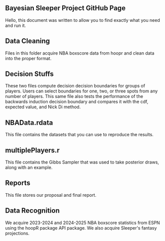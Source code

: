 ## Bayesian Sleeper Project GitHub Page

Hello, this document was written to allow you to find exactly what you need and run it. 

## Data Cleaning

Files in this folder acquire NBA boxscore data from hoopr and clean data into the proper format.

## Decision Stuffs

These two files compute decision decision boundaries for groups of players.
Users can select boundaries for one, two, or three spots from any number of players.
This same file also tests the performance of the backwards induction decision boundary and
compares it with the cdf, expected value, and Nick Di method.

## NBAData.rdata

This file contains the datasets that you can use to reproduce the results. 

## multiplePlayers.r

This file contains the Gibbs Sampler that was used to take posterior draws, along with an example.

## Reports

This file stores our proposal and final report.

## Data Recognition
We acquire 2023-2024 and 2024-2025 NBA boxscore statistics from ESPN using the hoopR package API package. We also acquire Sleeper's fantasy projections.
